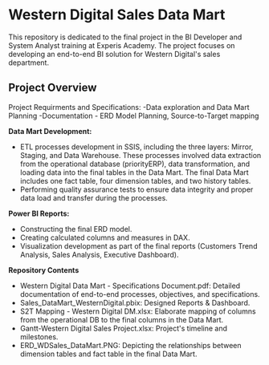 # Western Digital Sales Data Mart
This repository is dedicated to the final project in the BI Developer and System Analyst training at Experis Academy. The project focuses on developing an end-to-end BI solution for Western Digital's sales department.

## Project Overview
Project Requirments and Specifications: 
-Data exploration and Data Mart Planning
-Documentation - ERD Model Planning, Source-to-Target mapping

**Data Mart Development:**
- ETL processes development in SSIS, including the three layers: Mirror, Staging, and Data Warehouse. These processes involved data extraction from the operational database (priorityERP), data transformation, and loading data into the final tables in the Data Mart. 
The final Data Mart includes one fact table, four dimension tables, and two history tables.
- Performing quality assurance tests to ensure data integrity and proper data load and transfer during the processes.

**Power BI Reports:** 
- Constructing the final ERD model.
- Creating calculated columns and measures in DAX.
- Visualization development as part of the final reports (Customers Trend Analysis, Sales Analysis, Executive Dashboard).


**Repository Contents**
- Western Digital Data Mart - Specifications Document.pdf: Detailed documentation of end-to-end processes, objectives, and specifications. 
- Sales_DataMart_WesternDigital.pbix: Designed Reports & Dashboard.
- S2T Mapping - Western Digital DM.xlsx: Elaborate mapping of columns from the operational DB to the final columns in the Data Mart.
- Gantt-Western Digital Sales Project.xlsx: Project's timeline and milestones.
- ERD_WDSales_DataMart.PNG: Depicting the relationships between dimension tables and fact table in the final Data Mart.
